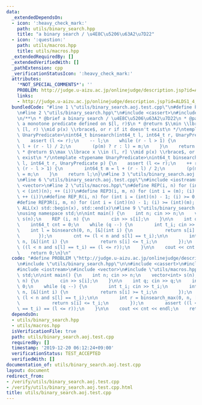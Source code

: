 ```yaml
---
data:
  _extendedDependsOn:
  - icon: ':heavy_check_mark:'
    path: utils/binary_search.hpp
    title: "a binary search / \u4E8C\u5206\u63A2\u7D22"
  - icon: ':question:'
    path: utils/macros.hpp
    title: utils/macros.hpp
  _extendedRequiredBy: []
  _extendedVerifiedWith: []
  _pathExtension: cpp
  _verificationStatusIcon: ':heavy_check_mark:'
  attributes:
    '*NOT_SPECIAL_COMMENTS*': ''
    PROBLEM: http://judge.u-aizu.ac.jp/onlinejudge/description.jsp?id=ALDS1_4_B
    links:
    - http://judge.u-aizu.ac.jp/onlinejudge/description.jsp?id=ALDS1_4_B
  bundledCode: "#line 1 \"utils/binary_search.aoj.test.cpp\"\n#define PROBLEM \"http://judge.u-aizu.ac.jp/onlinejudge/description.jsp?id=ALDS1_4_B\"\
    \n#line 2 \"utils/binary_search.hpp\"\n#include <cassert>\n#include <cstdint>\n\
    \n/**\n * @brief a binary search / \u4E8C\u5206\u63A2\u7D22\n * @param[in] p \
    \ a monotone predicate defined on $[l, r)$\n * @return $\\min \\lbrace x \\in\
    \ [l, r) \\mid p(x) \\rbrace$, or r if it doesn't exist\n */\ntemplate <typename\
    \ UnaryPredicate>\nint64_t binsearch(int64_t l, int64_t r, UnaryPredicate p) {\n\
    \    assert (l <= r);\n    -- l;\n    while (r - l > 1) {\n        int64_t m =\
    \ l + (r - l) / 2;\n        (p(m) ? r : l) = m;\n    }\n    return r;\n}\n\n/**\n\
    \ * @return $\\max \\lbrace x \\in (l, r] \\mid p(x) \\rbrace$, or l if it doesn't\
    \ exist\n */\ntemplate <typename UnaryPredicate>\nint64_t binsearch_max(int64_t\
    \ l, int64_t r, UnaryPredicate p) {\n    assert (l <= r);\n    ++ r;\n    while\
    \ (r - l > 1) {\n        int64_t m = l + (r - l) / 2;\n        (p(m) ? l : r)\
    \ = m;\n    }\n    return l;\n}\n#line 3 \"utils/binary_search.aoj.test.cpp\"\n\
    \n#line 6 \"utils/binary_search.aoj.test.cpp\"\n#include <iostream>\n#include\
    \ <vector>\n#line 2 \"utils/macros.hpp\"\n#define REP(i, n) for (int i = 0; (i)\
    \ < (int)(n); ++ (i))\n#define REP3(i, m, n) for (int i = (m); (i) < (int)(n);\
    \ ++ (i))\n#define REP_R(i, n) for (int i = (int)(n) - 1; (i) >= 0; -- (i))\n\
    #define REP3R(i, m, n) for (int i = (int)(n) - 1; (i) >= (int)(m); -- (i))\n#define\
    \ ALL(x) std::begin(x), std::end(x)\n#line 9 \"utils/binary_search.aoj.test.cpp\"\
    \nusing namespace std;\n\nint main() {\n    int n; cin >> n;\n    vector<int>\
    \ s(n);\n    REP (i, n) {\n        cin >> s[i];\n    }\n\n    int q; cin >> q;\n\
    \    int64_t cnt = 0;\n    while (q --) {\n        int t_i; cin >> t_i;\n    \
    \    int l = binsearch(0, n, [&](int i) {\n            return s[i] >= t_i;\n \
    \       });\n        cnt += (l < n and s[l] == t_i);\n\n        int r = binsearch_max(0,\
    \ n, [&](int i) {\n            return s[i] <= t_i;\n        });\n        assert\
    \ ((l < n and s[l] == t_i) == (l <= r));\n    }\n\n    cout << cnt << endl;\n\
    \    return 0;\n}\n"
  code: "#define PROBLEM \"http://judge.u-aizu.ac.jp/onlinejudge/description.jsp?id=ALDS1_4_B\"\
    \n#include \"utils/binary_search.hpp\"\n\n#include <cassert>\n#include <cstdint>\n\
    #include <iostream>\n#include <vector>\n#include \"utils/macros.hpp\"\nusing namespace\
    \ std;\n\nint main() {\n    int n; cin >> n;\n    vector<int> s(n);\n    REP (i,\
    \ n) {\n        cin >> s[i];\n    }\n\n    int q; cin >> q;\n    int64_t cnt =\
    \ 0;\n    while (q --) {\n        int t_i; cin >> t_i;\n        int l = binsearch(0,\
    \ n, [&](int i) {\n            return s[i] >= t_i;\n        });\n        cnt +=\
    \ (l < n and s[l] == t_i);\n\n        int r = binsearch_max(0, n, [&](int i) {\n\
    \            return s[i] <= t_i;\n        });\n        assert ((l < n and s[l]\
    \ == t_i) == (l <= r));\n    }\n\n    cout << cnt << endl;\n    return 0;\n}\n"
  dependsOn:
  - utils/binary_search.hpp
  - utils/macros.hpp
  isVerificationFile: true
  path: utils/binary_search.aoj.test.cpp
  requiredBy: []
  timestamp: '2019-12-20 06:12:24+09:00'
  verificationStatus: TEST_ACCEPTED
  verifiedWith: []
documentation_of: utils/binary_search.aoj.test.cpp
layout: document
redirect_from:
- /verify/utils/binary_search.aoj.test.cpp
- /verify/utils/binary_search.aoj.test.cpp.html
title: utils/binary_search.aoj.test.cpp
---
```

